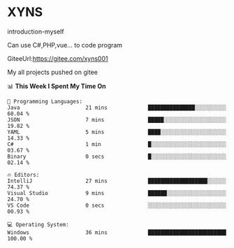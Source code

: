 # XYNS
introduction-myself

Can use C#,PHP,vue... to code program

GiteeUrl:https://gitee.com/xyns001

My all projects pushed on gitee

<!--START_SECTION:waka-->
📊 **This Week I Spent My Time On** 

```text
💬 Programming Languages: 
Java                     21 mins             ███████████████░░░░░░░░░░   60.04 % 
JSON                     7 mins              █████░░░░░░░░░░░░░░░░░░░░   19.82 % 
YAML                     5 mins              ████░░░░░░░░░░░░░░░░░░░░░   14.33 % 
C#                       1 min               █░░░░░░░░░░░░░░░░░░░░░░░░   03.67 % 
Binary                   0 secs              █░░░░░░░░░░░░░░░░░░░░░░░░   02.14 % 

🔥 Editors: 
IntelliJ                 27 mins             ███████████████████░░░░░░   74.37 % 
Visual Studio            9 mins              ██████░░░░░░░░░░░░░░░░░░░   24.70 % 
VS Code                  0 secs              ░░░░░░░░░░░░░░░░░░░░░░░░░   00.93 % 

💻 Operating System: 
Windows                  36 mins             █████████████████████████   100.00 % 
```


<!--END_SECTION:waka-->
